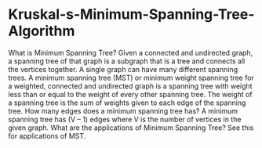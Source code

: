 # Kruskal-s-Minimum-Spanning-Tree-Algorithm
What is Minimum Spanning Tree? Given a connected and undirected graph, a spanning tree of that graph is a subgraph that is a tree and connects all the vertices together. A single graph can have many different spanning trees. A minimum spanning tree (MST) or minimum weight spanning tree for a weighted, connected and undirected graph is a spanning tree with weight less than or equal to the weight of every other spanning tree. The weight of a spanning tree is the sum of weights given to each edge of the spanning tree.  How many edges does a minimum spanning tree has? A minimum spanning tree has (V – 1) edges where V is the number of vertices in the given graph.  What are the applications of Minimum Spanning Tree? See this for applications of MST.
